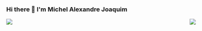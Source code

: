 ### Hi there 👋 I'm Michel Alexandre Joaquim

<!--

- 🔭 I’m currently working on CETIM Tecnologia
- 🌱 I’m currently learning Development Security
- 💬 Ask me about Clean Arch, Solid, ReactJs, Typescrip, ExpressJs
- 📫 How to reach me: michel01joaquim@gmail.com 
-->

<div style="display: flex; justify-content: space-between;">
  <img src="https://github-readme-stats.vercel.app/api?username=MIchelJoaquim&show_icons=true&theme=dark" />
  <img src="https://github-readme-stats.vercel.app/api/top-langs/?username=MIchelJoaquim&layout=compact&theme=dark" />
</div>
